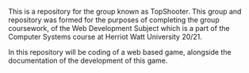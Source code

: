 This is a repository for the group known as TopShooter. This group and repository was formed for the purposes of completing the group coursework, of the Web Development Subject which is a part of the Computer Systems course at Herriot Watt University 20/21.

In this repository will be coding of a web based game, alongside the documentation of the development of this game.
